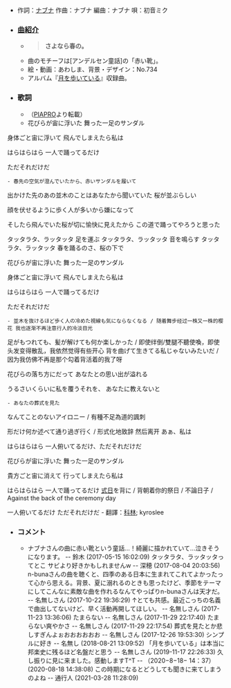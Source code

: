 - 作詞：[ナブナ](https://w.atwiki.jp/hmiku/pages/24595.html)
作曲：ナブナ
編曲：ナブナ
唄：初音ミク
- ### [曲紹介](https://w.atwiki.jp/hmiku/pages/34470.html)
    - > **さよなら春の。**
    - 曲のモチーフは[アンデルセン童話]の「赤い靴」。
    - 絵・動画：あわしま、背景・デザイン：No.734
    - アルバム『[月を歩いている](https://w.atwiki.jp/hmiku/pages/34400.html)』収録曲。
- ### 歌詞
    - （[PIAPRO](http://piapro.jp/t/hv3z)より転載）
    - 花びらが宙に浮いた
舞った一足のサンダル

身体ごと宙に浮いて
飛んでしまえたら私は

はらはらはら
一人で踊ってるだけ

ただそれだけだ


    - 春先の空気が澄んでいたから、赤いサンダルを履いて
出かけた先のあの並木のことはあなたから聞いていた
桜が並ぶらしい

顔を伏せるように歩く人が多いから嫌になって

そしたら飛んでいた桜が切に愉快に見えたから
この道で踊ってやろうと思った

タッタラタ、ラッタッタ
足を運ぶ
タッタラタ、ラッタッタ
音を鳴らす
タッタラタ、ラッタッタ
春を踊るのさ、桜の下で


花びらが宙に浮いた
舞った一足のサンダル

身体ごと宙に浮いて
飛んでしまえたら私は

はらはらはら
一人で踊ってるだけ

ただそれだけだ



    - 並木を抜けるほど歩く人の冷めた視線も気にならなくなる / 随着舞步经过一株又一株的樱花 我也逐渐不再注意行人的冷淡目光

足がもつれても、髪が解けても何か楽しかった / 即使绊倒/雙腿不聽使喚，即使头发变得散乱，我依然觉得有些开心
背を曲げて生きてる私じゃないみたいだ / 因为我仿佛不再是那个勾着背活着的我了呀


花びらの落ち方にだって
あなたとの思い出が溢れる

うるさいくらいに私を覆うそれを、
あなたに教えないと



    - あなたの葬式を見た
なんてことのないアイロニー / 有種不足為道的諷刺

形だけ何か述べて通り過ぎ行く / 形式化地致辞 然后离开
あぁ、私は

はらはらはら
一人俯いてるだけ、ただそれだけだ


花びらが宙に浮いた
舞った一足のサンダル

貴方ごと宙に消えて
行ってしまえたら私は

はらはらはら
一人で踊ってるだけ
[式日](((XuxAn883L)))を背に / 背朝着你的祭日 / 不論日子 / Against the back of the ceremony day

一人俯いてるだけ
ただそれだけだ
    - 翻譯：[科林](https://w.atwiki.jp/vocaloidchly/pages/7545.html); kyroslee
- ### コメント
    - ナブナさんの曲に赤い靴という童話…！綺麗に描かれていて…泣きそうになります。 -- 鈴木 (2017-05-15 16:02:09)
タッタラタ、ラッタッタってとこ サビより好きかもしれませんw -- 深穂 (2017-08-04 20:03:56)
n-bunaさんの曲を聴くと、四季のある日本に生まれてこれてよかったって心から思える。背景、夏に溺れるのときも思ったけど、季節をテーマにしてこんなに素敵な曲を作れるなんてやっぱりn-bunaさんは天才だ。 -- 名無しさん (2017-10-22 19:36:29)
↑とても共感。最近こっちの名義で曲出してないけど、早く活動再開してほしい。 -- 名無しさん (2017-11-23 13:36:06)
たまらない -- 名無しさん (2017-11-29 22:17:40)
たまらない爽やかさ -- 名無しさん (2017-11-29 22:17:54)
葬式を見たとか悲しすぎんよぉおおおおおお -- 名無しさん (2017-12-26 19:53:30)
シンプルに好き -- 名無し (2018-08-21 13:09:52)
「月を歩いている」は本当に邦楽史に残るほど名盤だと思う -- 名無しさん (2019-11-17 22:26:33)
久し振りに見に来ました。感動しますT^T -- （2020−8−18− 14：37） (2020-08-18 14:38:08)
この時期になるとどうしても聞きに来てしまうのよね -- 通行人 (2021-03-28 11:28:09)
